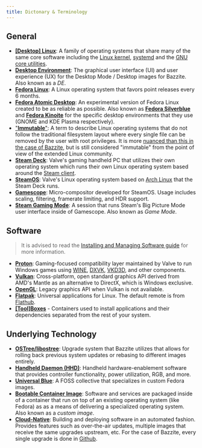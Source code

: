 ```yaml
---
title: Dictonary & Terminology
---
```


## General 

- **[[Desktop] Linux](https://www.ubuntudocs.com/bdesktop/)**: A family of operating systems that share many of the same core software including the [Linux kernel](https://www.kernel.org/), [systemd](https://systemd.io/) and the [GNU core utilities](https://www.gnu.org/software/coreutils/).
- **[Desktop Environment](https://en.wikipedia.org/wiki/Desktop_environment)**: The graphical user interface (UI) and user experience (UX) for the Desktop Mode / Desktop images for Bazzite. Also known as a *DE*.
- **[Fedora Linux](https://fedoraproject.org/)**: A Linux operating system that favors point releases every 6 months.
- **[Fedora Atomic Desktop](https://fedoraproject.org/atomic-desktops/)**: An experimental version of Fedora Linux created to be as reliable as possible. Also known as **[Fedora Silverblue](https://fedoraproject.org/atomic-desktops/silverblue/)** and **[Fedora Kinoite](https://fedoraproject.org/atomic-desktops/kinoite/)** for the specific desktop environments that they use (GNOME and KDE Plasma respectively).
- ["**Immutable**"](https://blog.verbum.org/2020/08/22/immutable-%E2%86%92-reprovisionable-anti-hysteresis/): A term to describe Linux operating systems that do not follow the traditional filesystem layout where every single file can be removed by the user with root privileges.  It is more [nuanced than this in the case of Bazzite](https://docs.fedoraproject.org/en-US/fedora-silverblue/technical-information/#filesystem-layout), but is still considered "immutable" from the point of view of the extended Linux community.
- **[Steam Deck](https://store.steampowered.com/steamdeck)**: Valve's gaming handheld PC that utilizes their own operating system which runs their own Linux operating system based around the [Steam client](https://store.steampowered.com/about/download).
- **[SteamOS](https://www.steamdeck.com/en/software)**: Valve's Linux operating system based on [Arch Linux](https://archlinux.org/) that the Steam Deck runs.
- **[Gamescope](https://github.com/ValveSoftware/gamescope)**: Micro-compositor developed for SteamOS.  Usage includes scaling, filtering, framerate limiting, and HDR support.
- **[Steam Gaming Mode](https://github.com/KyleGospo/gamescope-session)**: A session that runs Steam's Big Picture Mode user interface inside of Gamescope.  Also known as *Game Mode*.

## Software

>It is advised to read the [Installing and Managing Software guide](https://docs.bazzite.gg/Installing_and_Managing_Software/) for more information.

- **[Proton](https://github.com/ValveSoftware/Proton)**: Gaming-focused compatibility layer maintained by Valve to run Windows games using [WINE](https://www.winehq.org/), [DXVK](https://github.com/doitsujin/dxvk), [VKD3D](https://github.com/HansKristian-Work/vkd3d-proton), and other components.
- [**Vulkan**](https://www.vulkan.org/): Cross-platform, open standard graphics API derived from AMD's Mantle as an alternative to DirectX, which is Windows exclusive.
- [**OpenGL**](https://www.opengl.org/): Legacy graphics API when Vulkan is not available.
- **[Flatpak](https://flatpak.org/)**: Universal applications for Linux.  The default remote is from [Flathub](https://www.flathub.org).
- [**[Tool]Boxes**](https://github.com/89luca89/distrobox) - Containers used to install applications and their dependencies separated from the rest of your system.

## Underlying Technology

- **[OSTree/libostree](https://ostreedev.github.io/ostree/introduction/)**: Upgrade system that Bazzite utilizes that allows for rolling back previous system updates or rebasing to different images entirely.
- **[Handheld Daemon (HHD)](https://github.com/hhd-dev/hhd)**: Handheld hardware-enablement software that provides controller functionality, power utilization, RGB, and more.
- **[Universal Blue](https://ublue.it)**: A FOSS collective that specializes in custom Fedora images.
- **[Bootable Container Image](https://docs.fedoraproject.org/en-US/bootc/getting-started/)**: Software and services are packaged inside of a container that run on top of an existing operating system (like Fedora) as as a means of delivering a specialized operating system.  Also known as a *custom image*.
- **[Cloud-Native](https://aws.amazon.com/what-is/cloud-native/)**: Building and deploying software in an automated fashion. Provides features such as over-the-air updates, multiple images that receive the same upgrades upstream, etc.  For the case of Bazzite, every single upgrade is done in [Github](https://github.com/ublue-os/bazzite/).
